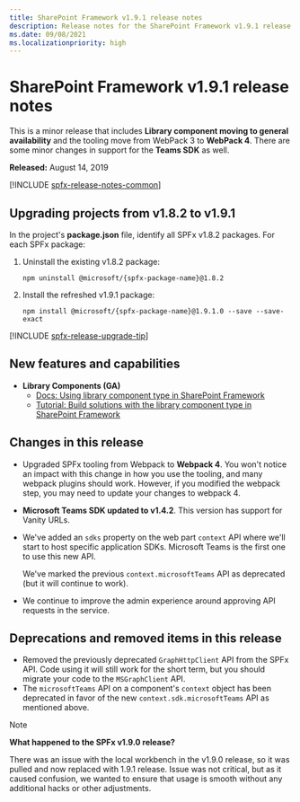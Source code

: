 ```yaml
---
title: SharePoint Framework v1.9.1 release notes
description: Release notes for the SharePoint Framework v1.9.1 release
ms.date: 09/08/2021
ms.localizationpriority: high
---
```

# SharePoint Framework v1.9.1 release notes

This is a minor release that includes **Library component moving to general availability** and the tooling move from WebPack 3 to **WebPack 4**. There are some minor changes in support for the **Teams SDK** as well.

**Released:** August 14, 2019

[!INCLUDE [spfx-release-notes-common](../../includes/snippets/spfx-release-notes-common.md)]

## Upgrading projects from v1.8.2 to v1.9.1

In the project's **package.json** file, identify all SPFx v1.8.2 packages. For each SPFx package:

1. Uninstall the existing v1.8.2 package:

    ```console
    npm uninstall @microsoft/{spfx-package-name}@1.8.2
    ```

1. Install the refreshed v1.9.1 package:

    ```console
    npm install @microsoft/{spfx-package-name}@1.9.1.0 --save --save-exact
    ```

[!INCLUDE [spfx-release-upgrade-tip](../../includes/snippets/spfx-release-upgrade-tip.md)]

## New features and capabilities

- **Library Components (GA)**
  - [Docs: Using library component type in SharePoint Framework](library-component-overview.md)
  - [Tutorial: Build solutions with the library component type in SharePoint Framework](library-component-tutorial.md)

## Changes in this release

- Upgraded SPFx tooling from Webpack to **Webpack 4**. You won't notice an impact with this change in how you use the tooling, and many webpack plugins should work. However, if you modified the webpack step, you may need to update your changes to webpack 4.
- **Microsoft Teams SDK updated to v1.4.2**. This version has support for Vanity URLs.
- We've added an `sdks` property on the web part `context` API where we'll start to host specific application SDKs. Microsoft Teams is the first one to use this new API.

    We've marked the previous `context.microsoftTeams` API as deprecated (but it will continue to work).
- We continue to improve the admin experience around approving API requests in the service.

## Deprecations and removed items in this release

- Removed the previously deprecated `GraphHttpClient` API from the SPFx API. Code using it will still work for the short term, but you should migrate your code to the `MSGraphClient` API.
- The `microsoftTeams` API on a component's `context` object has been deprecated in favor of the new `context.sdk.microsoftTeams` API as mentioned above.

> [!NOTE]
> **What happened to the SPFx v1.9.0 release?**
>
> There was an issue with the local workbench in the v1.9.0 release, so it was pulled and now replaced with 1.9.1 release. Issue was not critical, but as it caused confusion, we wanted to ensure that usage is smooth without any additional hacks or other adjustments.
